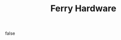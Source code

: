 ---
layout: photo
modal: true
thumb: https://csnapmediahost.github.io/assets1/Thumbs/FerryHardware.jpg
full: https://csnapmediahost.github.io/assets1/Render/FerryHardware.jpg
size: small
ar: portrait
body: false
title: "Ferry Hardware"
tags: man-made
---